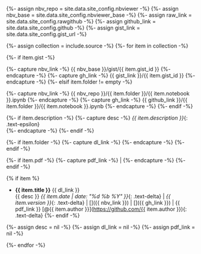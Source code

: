 {%- assign nbv_repo = site.data.site_config.nbviewer -%}
{%- assign nbv_base = site.data.site_config.nbviewer_base -%}
{%- assign raw_link = site.data.site_config.rawgithub -%}
{%- assign github_link = site.data.site_config.github -%}
{%- assign gist_link = site.data.site_config.gist_url -%}

{%- assign collection = include.source -%}
{%- for item in collection -%}
<!-- CONDITIONAL IF GIST USED -->
{%- if item.gist -%}
<!-- IF GIST NOT EMPTY / TRUE -->
{%- capture nbv_link -%}
{{ nbv_base }}/gist/{{ item.gist_id }}
{%- endcapture -%}
{%- capture gh_link -%}
{{ gist_link }}/{{ item.gist_id }}
{%- endcapture -%}
{%- elsif item.folder != empty -%}
<!-- IF FOLDER NOT EMPTY -->
{%- capture nbv_link -%}
{{ nbv_repo }}/{{ item.folder }}/{{ item.notebook }}.ipynb
{%- endcapture -%}
{%- capture gh_link -%}
{{ github_link }}/{{ item.folder }}/{{ item.notebook }}.ipynb
{%- endcapture -%}
{%- endif -%}

{%- if item.description -%}
{%- capture desc -%}
_{{ item.description }}_{: .text-epsilon}<br>
{%- endcapture -%}
{%- endif -%}

{%- if item.folder -%}
{%- capture dl_link -%}
<a href="{{ raw_link }}/{{ item.folder }}/{{ item.notebook }}.ipynb" download="{{ item.notebook }}.ipynb" target="_blank"><i class="fas fa-download"></i></a>
{%- endcapture -%}
{%- endif -%}

{%- if item.pdf -%}
{%- capture pdf_link -%}
<a href="{{ item.pdf }}" download="{{ item.notebook }}.pdf"><i class="far fa-file-pdf"></i></a> \| 
{%- endcapture -%}
{%- endif -%}

{% if item %}
- **{{ item.title }}** {{ dl_link }}<br>{{ desc }}
<i class="fas fa-calendar-day"></i> _{{ item.date | date: "%d %b %Y" }}_{: .text-delta} \| 
<i class="fas fa-code-branch"></i> _{{ item.version }}_{: .text-delta} \| 
[<i class="fas fa-book-open"></i>]({{ nbv_link }}) \|
[<i class="fab fa-github"></i>]({{ gh_link }}) \| {{ pdf_link }}
[@{{ item.author }}](https://github.com/{{ item.author }}){: .text-delta}
{%- endif -%}

{%- assign desc = nil -%}
{%- assign dl_link = nil -%}
{%- assign pdf_link = nil -%}

{%- endfor -%}

